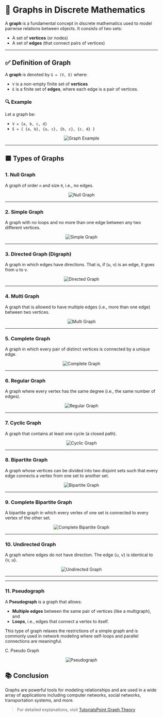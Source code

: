 # 📘 Graphs in Discrete Mathematics

A **graph** is a fundamental concept in discrete mathematics used to model pairwise relations between objects. It consists of two sets:

- A set of **vertices** (or nodes)
- A set of **edges** (that connect pairs of vertices)

---

## ✅ Definition of Graph

A **graph** is denoted by `G = (V, E)` where:

- `V` is a non-empty finite set of **vertices**
- `E` is a finite set of **edges**, where each edge is a pair of vertices.

### 🔍 Example

Let a graph be:

- `V = {a, b, c, d}`
- `E = { {a, b}, {a, c}, {b, c}, {c, d} }`

<p align="center">
  <img src="https://www.tutorialspoint.com/discrete_mathematics/images/graph.jpg" alt="Graph Example" />
</p>

---

## 🟦 Types of Graphs

### 1. Null Graph

A graph of order `n` and size `0`, i.e., no edges.

<p align="center">
  <img src="https://www.tutorialspoint.com/discrete_mathematics/images/null_graph.jpg" alt="Null Graph" />
</p>

---

### 2. Simple Graph

A graph with no loops and no more than one edge between any two different vertices.

<p align="center">
  <img src="https://www.tutorialspoint.com/discrete_mathematics/images/simple_graph.jpg" alt="Simple Graph" />
</p>

---

### 3. Directed Graph (Digraph)

A graph in which edges have directions. That is, if (u, v) is an edge, it goes from u to v.

<p align="center">
  <img src="https://www.tutorialspoint.com/discrete_mathematics/images/directed_graph.jpg" alt="Directed Graph" />
</p>

---

### 4. Multi Graph

A graph that is allowed to have multiple edges (i.e., more than one edge) between two vertices.

<p align="center">
  <img src="https://www.tutorialspoint.com/discrete_mathematics/images/multi_graph.jpg" alt="Multi Graph" />
</p>

---

### 5. Complete Graph

A graph in which every pair of distinct vertices is connected by a unique edge.

<p align="center">
  <img src="https://www.tutorialspoint.com/discrete_mathematics/images/complete_graph.jpg" alt="Complete Graph" />
</p>

---

### 6. Regular Graph

A graph where every vertex has the same degree (i.e., the same number of edges).

<p align="center">
  <img src="https://www.tutorialspoint.com/discrete_mathematics/images/regular_graph.jpg" alt="Regular Graph" />
</p>

---

### 7. Cyclic Graph

A graph that contains at least one cycle (a closed path).

<p align="center">
  <img src="https://www.tutorialspoint.com/discrete_mathematics/images/cyclic_graph.jpg" alt="Cyclic Graph" />
</p>

---

### 8. Bipartite Graph

A graph whose vertices can be divided into two disjoint sets such that every edge connects a vertex from one set to another set.

<p align="center">
  <img src="https://www.tutorialspoint.com/discrete_mathematics/images/bipartite_graph.jpg" alt="Bipartite Graph" />
</p>

---

### 9. Complete Bipartite Graph

A bipartite graph in which every vertex of one set is connected to every vertex of the other set.

<p align="center">
  <img src="https://www.tutorialspoint.com/discrete_mathematics/images/complete_bipartite.jpg" alt="Complete Bipartite Graph" />
</p>

---

### 10. Undirected Graph

A graph where edges do not have direction. The edge {u, v} is identical to {v, u}.

<p align="center">
  <img src="https://www.tutorialspoint.com/discrete_mathematics/images/undirected_graph.jpg" alt="Undirected Graph" />
</p>

---

---

### 11. Pseudograph

A **Pseudograph** is a graph that allows:

- **Multiple edges** between the same pair of vertices (like a multigraph), and
- **Loops**, i.e., edges that connect a vertex to itself.

This type of graph relaxes the restrictions of a simple graph and is commonly used in network modeling where self-loops and parallel connections are meaningful.

C. Pseudo Graph

<p align="center">
  <img src="https://www.researchgate.net/profile/Pawel-Boguslawski/publication/265219734/figure/fig4/AS:652964947562502@1532690383548/Graphs-a-simple-graph-b-multigraph-c-pseudograph-d-labelled-graph-edges-e.png" alt="Pseudograph" />
</p>

## 📚 Conclusion

Graphs are powerful tools for modeling relationships and are used in a wide array of applications including computer networks, social networks, transportation systems, and more.

> For detailed explanations, visit [TutorialsPoint Graph Theory](https://www.tutorialspoint.com/discrete_mathematics/graph_and_graph_models.htm)
